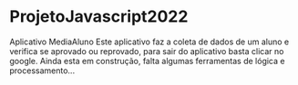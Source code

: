 # ProjetoJavascript2022
Aplicativo MediaAluno
Este aplicativo faz a coleta de dados 
de um aluno e verifica se aprovado 
ou reprovado, para sair do aplicativo 
basta clicar no google.
Ainda esta em construção, falta algumas
ferramentas de lógica e processamento...
